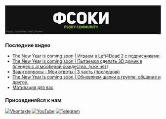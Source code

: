 [![Header](https://github.com/Fsoky/Fsoky/blob/main/assets/header-github.jpg)](https://youtube.com/c/Фсоки)

### Последние видео
<!-- YOUTUBE:START -->
- [The New Year is coming soon | Играем в Left4Dead 2 с подписчиками](https://www.youtube.com/watch?v=UaMEB-qDeCA)
- [The New Year is coming soon | Пытаемся сделать 3D домик в блендер с атмосферой рождества. &lpar;уже нет&rpar;](https://www.youtube.com/watch?v=lT_tiilXLlc)
- [Ваши вопросы - Мои ответы | 3 часть &lpar;последняя&rpar;](https://www.youtube.com/watch?v=qbDa0xJOffU)
- [The New Year is coming soon | Обновляем шапки в группе, общение и другое.](https://www.youtube.com/watch?v=yo_k0e_8k70)
- [Мотивация для вас](https://www.youtube.com/watch?v=T49Ls75SuG8)
<!-- YOUTUBE:END -->

### Присоединяйся к нам
[![Vkontakte](https://img.shields.io/badge/Vkontakte-black?style=for-the-badge&logo=VK)](https://vk.com/fsoky)
[![YouTube](https://img.shields.io/badge/YouTube-red?style=for-the-badge&logo=YouTube)](https://youtube.com/c/Фсоки)
[![Telegram](https://img.shields.io/badge/Telegram-blue?style=for-the-badge&logo=Telegram)](https://t.me/fsokycommunity)
